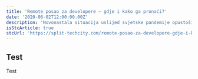 ```yaml
---
title: 'Remote posao za developere – gdje i kako ga pronaći?'
date: '2020-06-02T12:00:00.00Z'
description: 'Novonastala situacija uslijed svjetske pandemije opustošila je urede i rad od kuće...'
isStcArticle: true
stcUrl: 'https://split-techcity.com/remote-posao-za-developere-gdje-i-kako-ga-pronaci'
---
```


## Test

Test
